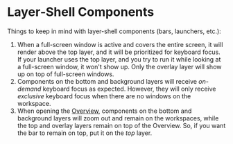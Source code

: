 # Layer‐Shell Components

Things to keep in mind with layer-shell components (bars, launchers, etc.):

1. When a full-screen window is active and covers the entire screen, it will render above the top layer, and it will be prioritized for keyboard focus. If your launcher uses the top layer, and you try to run it while looking at a full-screen window, it won't show up. Only the overlay layer will show up on top of full-screen windows.
1. Components on the bottom and background layers will receive *on-demand* keyboard focus as expected. However, they will only receive *exclusive* keyboard focus when there are no windows on the workspace.
1. When opening the [Overview](./overview.md), components on the bottom and background layers will zoom out and remain on the workspaces, while the top and overlay layers remain on top of the Overview. So, if you want the bar to remain on top, put it on the *top* layer.
